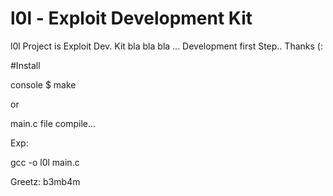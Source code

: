 # l0l - Exploit Development Kit

l0l Project is Exploit Dev. Kit bla bla bla ... Development first Step.. Thanks (:

#Install

console $ make

or 

  main.c file compile... 

Exp: 

  gcc -o l0l main.c  
  

  Greetz: b3mb4m
